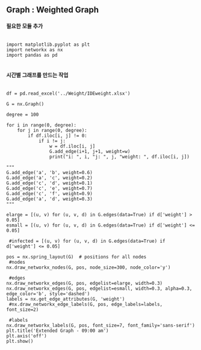 ## Graph : Weighted Graph

#### 필요한 모듈 추가
<pre>
<code>
import matplotlib.pyplot as plt
import networkx as nx
import pandas as pd
</code>
</pre>

#### 시간별 그래프를 만드는 작업
<pre>
<code>
df = pd.read_excel('../Weight/IDEweight.xlsx')

G = nx.Graph()

degree = 100

for i in range(0, degree):
    for j in range(0, degree):
        if df.iloc[i, j] != 0:
            if i != j:
                w = df.iloc[i, j]
                G.add_edge(i+1, j+1, weight=w)
                print("i: ", i, "j: ", j, "weight: ", df.iloc[i, j])

"""
G.add_edge('a', 'b', weight=0.6)
G.add_edge('a', 'c', weight=0.2)
G.add_edge('c', 'd', weight=0.1)
G.add_edge('c', 'e', weight=0.7)
G.add_edge('c', 'f', weight=0.9)
G.add_edge('a', 'd', weight=0.3)
"""

elarge = [(u, v) for (u, v, d) in G.edges(data=True) if d['weight'] > 0.05]
esmall = [(u, v) for (u, v, d) in G.edges(data=True) if d['weight'] <= 0.05]

 #infected = [(u, v) for (u, v, d) in G.edges(data=True) if d['weight'] <= 0.05]

pos = nx.spring_layout(G)  # positions for all nodes
 #nodes
nx.draw_networkx_nodes(G, pos, node_size=300, node_color='y')

 #edges
nx.draw_networkx_edges(G, pos, edgelist=elarge, width=0.3)
nx.draw_networkx_edges(G, pos, edgelist=esmall, width=0.3, alpha=0.3, edge_color='b', style='dashed')
labels = nx.get_edge_attributes(G, 'weight')
 #nx.draw_networkx_edge_labels(G, pos, edge_labels=labels, font_size=2)

 #labels
nx.draw_networkx_labels(G, pos, font_size=7, font_family='sans-serif')
plt.title('Extended Graph - 09:00 am')
plt.axis('off')
plt.show()
</code>
</pre>



